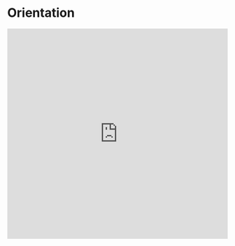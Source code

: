 # Orientation
<iframe src="https://docs.google.com/presentation/d/e/2PACX-1vRN9R-AyTOa_WDo_4XlM7DlEEPQ5pwzCRLWegMFMhCOLdoDFJ8O4tkOcaUbAjdYr8ETSqPfq97uUalQ/embed?start=false&loop=false&delayms=3000" frameborder="0" width="100%" height="480" allowfullscreen="true" mozallowfullscreen="true" webkitallowfullscreen="true"></iframe>